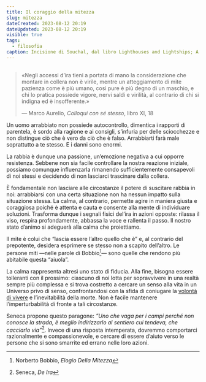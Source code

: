 ```yaml
---
title: Il coraggio della mitezza
slug: mitezza
dateCreated: 2023-08-12 20:19
dateUpdated: 2023-08-12 20:19
visible: true
tags:
  - filosofia
caption: Incisione di Souchal, dal libro Lighthouses and Lightships; A Descriptive and Historical Account of Their Mode of Construction and Organization (1870)
---
```


##

<div class='epigraph'>

> «Negli accessi d’ira tieni a portata di mano la considerazione che montare in collera non è virile, mentre un atteggiamento di mite pazienza come è più umano, così pure è più degno di un maschio, e chi lo pratica possiede vigore, nervi saldi e virilità, al contrario di chi si indigna ed è insofferente.» <footer> — Marco Aurelio, _Colloqui con sé stesso_, libro XI, 18</footer>

</div>

<span class="newthought">Un uomo arrabbiato</span> non possiede autocontrollo, dimentica i rapporti di parentela, è sordo alla ragione e ai consigli, s’infuria per delle sciocchezze e non distingue ciò che è vero da ciò che è falso. Arrabbiarti farà male soprattutto a te stesso. E i danni sono enormi.

La rabbia è dunque una passione, un’emozione negativa a cui opporre resistenza. Sebbene non sia facile controllare la nostra reazione iniziale, possiamo comunque influenzarla rimanendo sufficientemente consapevoli di noi stessi e decidendo di non lasciarci trascinare dalla collera.

È fondamentale non lasciare alle circostanze il potere di suscitare rabbia in noi: arrabbiarsi con una certa situazione non ha nessun impatto sulla situazione stessa. La calma, al contrario, permette agire in maniera giusta e coraggiosa poiché è attenta e cauta e consente alla mente di individuare soluzioni. Trasforma dunque i segnali fisici del’ira in azioni opposte: rilassa il viso, respira profondamente, abbassa la voce e rallenta il passo. Il nostro stato d’animo si adeguerà alla calma che proiettiamo.

Il mite è colui che “lascia essere l’altro quello che è” e, al contrario del prepotente, desidera esprimere se stesso non a scapito dell’altro. Le persone miti —nelle parole di Bobbio[^1]— sono quelle che rendono più abitabile questa “aiuola”.

[^1]: Norberto Bobbio, _Elogio Della Mitezza_

La calma rappresenta altresì uno stato di fiducia. Alla fine, bisogna essere tolleranti con il prossimo: ciascuno di noi lotta per sopravvivere in una realtà sempre più complessa e si trova costretto a cercare un senso alla vita in un Universo privo di senso, confrontandosi con la sfida di coniugare la [volontà di vivere](/notes/riverenza/) e l’inevitabilità della morte. Non è facile mantenere l’imperturbabilità di fronte a tali circostanze.

Seneca propone questo paragone: _”Uno che vaga per i campi perché non conosce la strada, è meglio indirizzarlo al sentiero cui tendeva, che cacciarlo via”_[^2]. Invece di una risposta intemperata, dovremmo comportarci razionalmente e compassionevole, e cercare di essere d’aiuto verso le persone che si sono smarrite ed errano nelle loro azioni.

[^2]: Seneca, _De Ira_

